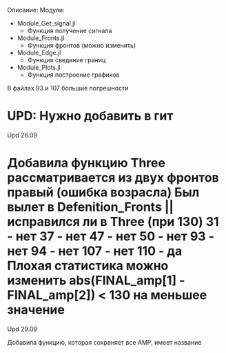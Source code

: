 Описание:
Модули:
+ Module_Get_signal.jl
    - Функция получение сигнала
+ Module_Fronts.jl
    - Функция фронтов (можно изменить)
+ Module_Edge.jl
    - Функция сведение границ
+ Module_Plots.jl
    - Функция построение графиков

В файлах 93 и 107 большие погрешности


UPD:
Нужно добавить в гит
====
Upd 26.09

Добавила функцию Three рассматривается из двух фронтов правый (ошибка возрасла)
Был вылет в Defenition_Fronts || исправился ли в Three (при 130)
31 - нет
37 - нет
47 - нет
50 - нет
93 - нет
94 - нет
107 - нет
110 - да
Плохая статистика
можно изменить abs(FINAL_amp[1] - FINAL_amp[2]) < 130 на меньшее значение
===
Upd 29.09

Добавила функцию, которая сохраняет все AMP, имеет название 